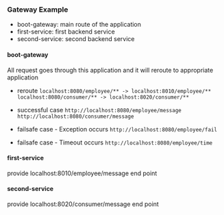 ### Gateway Example
- boot-gateway: main route of the application
- first-service: first backend service
- second-service: second backend service

#### boot-gateway
All request goes through this application and it will reroute to appropriate application

- reroute
`localhost:8080/employee/** -> localhost:8010/employee/**`
`localhost:8080/consumer/** -> localhost:8020/consumer/**`

- successful case
`http://localhost:8080/employee/message`
`http://localhost:8080/consumer/message`

- failsafe case - Exception occurs
`http://localhost:8080/employee/fail`

- failsafe case - Timeout occurs
`http://localhost:8080/employee/time`

#### first-service
provide localhost:8010/employee/message end point

#### second-service
provide localhost:8020/consumer/message end point